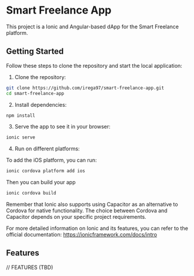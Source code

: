 # Smart Freelance App

This project is a Ionic and Angular-based dApp for the Smart Freelance platform.

## Getting Started

Follow these steps to clone the repository and start the local application:

1. Clone the repository:

```bash
git clone https://github.com/irega97/smart-freelance-app.git
cd smart-freelance-app
```

2. Install dependencies:

```bash
npm install
```

3. Serve the app to see it in your browser:

```bash
ionic serve
```

4. Run on different platforms:

To add the iOS platform, you can run:

```bash
ionic cordova platform add ios
```

Then you can build your app

```bash
ionic cordova build
```

Remember that Ionic also supports using Capacitor as an alternative to Cordova for native functionality. The choice between Cordova and Capacitor depends on your specific project requirements.

For more detailed information on Ionic and its features, you can refer to the official documentation: https://ionicframework.com/docs/intro

## Features

// FEATURES (TBD)
